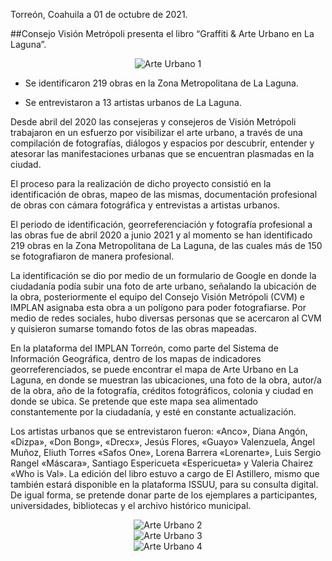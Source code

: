 
Torreón, Coahuila a 01 de octubre de 2021.

##Consejo Visión Metrópoli presenta el libro “Graffiti & Arte Urbano en La Laguna”.

<center><div style="clear:left;"></div><img class="img-responsive" src="2021-10-04-arte-urbano-oct-2021/ima01.jpg" alt="Arte Urbano 1"></center>

- Se identificaron 219 obras en la Zona Metropolitana de La Laguna.

- Se entrevistaron a 13 artistas urbanos de La Laguna.

Desde abril del 2020 las consejeras y consejeros de Visión Metrópoli trabajaron en un esfuerzo por visibilizar el arte urbano, a través de una compilación de fotografías, diálogos y espacios por descubrir, entender y atesorar las manifestaciones urbanas que se encuentran plasmadas en la ciudad.

El proceso para la realización de dicho proyecto consistió en la identificación de obras, mapeo de las mismas, documentación profesional de obras con cámara fotográfica y entrevistas a artistas urbanos.

El periodo de identificación, georreferenciación y fotografía profesional a las obras fue de abril 2020 a junio 2021 y al momento se han identificado 219 obras en la Zona Metropolitana de La Laguna, de las cuales más de 150 se fotografiaron de manera profesional.

La identificación se dio por medio de un formulario de Google en donde la ciudadanía podía subir una foto de arte urbano, señalando la ubicación de la obra, posteriormente el equipo del Consejo Visión Metrópoli (CVM) e IMPLAN asignaba esta obra a un polígono para poder fotografiarse. Por medio de redes sociales, hubo diversas personas que se acercaron al CVM y quisieron sumarse tomando fotos de las obras mapeadas.

En la plataforma del IMPLAN Torreón, como parte del Sistema de Información Geográfica, dentro de los mapas de indicadores georreferenciados, se puede encontrar el mapa de Arte Urbano en La Laguna, en donde se muestran las ubicaciones, una foto de la obra, autor/a de la obra, año de la fotografía, créditos fotográficos, colonia y ciudad en donde se ubica. Se pretende que este mapa sea alimentado constantemente por la ciudadanía, y esté en constante actualización.

Los artistas urbanos que se entrevistaron fueron: «Anco», Diana Angón, «Dizpa», «Don Bong», «Drecx», Jesús Flores, «Guayo» Valenzuela, Ángel Muñoz, Eliuth Torres «Safos One», Lorena Barrera «Lorenarte», Luis Sergio Rangel «Máscara», Santiago Espericueta «Espericueta» y Valeria Chairez «Who is Val». La edición del libro estuvo a cargo de El Astillero, mismo que también estará disponible en la plataforma ISSUU, para su consulta digital. De igual forma, se pretende donar parte de los ejemplares a participantes, universidades, bibliotecas y el archivo histórico municipal.

<center><div style="clear:left;"></div><img class="img-responsive" src="2021-10-04-arte-urbano-oct-2021/ima02.jpg" alt="Arte Urbano 2"></center>

<center><div style="clear:left;"></div><img class="img-responsive" src="2021-10-04-arte-urbano-oct-2021/ima03.jpg" alt="Arte Urbano 3"></center>

<center><div style="clear:left;"></div><img class="img-responsive" src="2021-10-04-arte-urbano-oct-2021/ima04.jpg" alt="Arte Urbano 4"></center>
